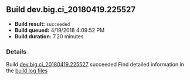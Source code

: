 ## Build dev.big.ci_20180419.225527
- **Build result:** `succeeded`
- **Build queued:** 4/19/2018 4:09:52 PM
- **Build duration:** 7.20 minutes
### Details
Build [dev.big.ci_20180419.225527](https://winappstudio.visualstudio.com/web/build.aspx?pcguid=a4ef43be-68ce-4195-a619-079b4d9834c2&builduri=vstfs%3a%2f%2f%2fBuild%2fBuild%2f25527) succeeded
Find detailed information in the [build log files](https://uwpctdiags.blob.core.windows.net/buildlogs/dev.big.ci_20180419.225527_logs.zip)
